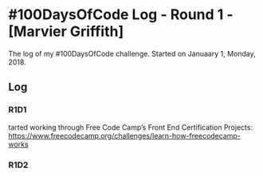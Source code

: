 # #100DaysOfCode Log - Round 1 - [Marvier Griffith]

The log of my #100DaysOfCode challenge. Started on Januaary 1, Monday, 2018.

## Log

### R1D1
tarted working through Free Code Camp’s Front End Certification Projects: https://www.freecodecamp.org/challenges/learn-how-freecodecamp-works

### R1D2
